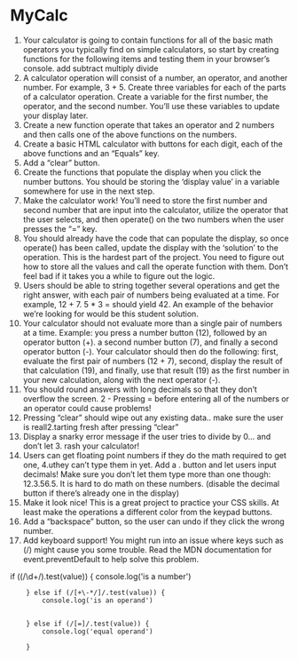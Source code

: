 # MyCalc

1. Your calculator is going to contain functions for all of the basic math operators you typically find on simple calculators, so start by creating functions for the following items and testing them in your browser’s console.
add
subtract
multiply
divide
2. A calculator operation will consist of a number, an operator, and another number. For example, 3 + 5. Create three variables for each of the parts of a calculator operation. Create a variable for the first number, the operator, and the second number. You’ll use these variables to update your display later.
3. Create a new function operate that takes an operator and 2 numbers and then calls one of the above functions on the numbers.
4. Create a basic HTML calculator with buttons for each digit, each of the above functions and an “Equals” key.
5. Add a “clear” button.
6. Create the functions that populate the display when you click the number buttons. You should be storing the ‘display value’ in a variable somewhere for use in the next step.
7. Make the calculator work! You’ll need to store the first number and second number that are input into the calculator, utilize the operator that the user selects, and then operate() on the two numbers when the user presses the “=” key.
8. You should already have the code that can populate the display, so once operate() has been called, update the display with the ‘solution’ to the operation.
This is the hardest part of the project. You need to figure out how to store all the values and call the operate function with them. Don’t feel bad if it takes you a while to figure out the logic.
9. Users should be able to string together several operations and get the right answer, with each pair of numbers being evaluated at a time. For example, 12 + 7. 5 * 3 = should yield 42. An example of the behavior we’re looking for would be this student solution.
10. Your calculator should not evaluate more than a single pair of numbers at a time. Example: you press a number button (12), followed by an operator button (+). a second number button (7), and finally a second operator button (-). Your calculator should then do the following: first, evaluate the first pair of numbers (12 + 7), second, display the result of that calculation (19), and finally, use that result (19) as the first number in your new calculation, along with the next operator (-).
11. You should round answers with long decimals so that they don’t overflow the screen. 2 - Pressing = before entering all of the numbers or an operator could cause problems!
12. Pressing “clear” should wipe out any existing data.. make sure the user is reall2.tarting fresh after pressing “clear”
13. Display a snarky error message if the user tries to divide by 0… and don’t let 3. rash your calculator!
14. Users can get floating point numbers if they do the math required to get one, 4.uthey can’t type them in yet. Add a . button and let users input decimals! Make sure you  don’t let them type more than one though: 12.3.56.5. It is hard to do math on these numbers. (disable the decimal button if there’s already one in the display)
15.  Make it look nice! This is a great project to practice your CSS skills. At least make the operations a different color from the keypad buttons.
16. Add a “backspace” button, so the user can undo if they click the wrong number.
17. Add keyboard support! You might run into an issue where keys such as (/) might cause you some trouble. Read the MDN documentation for event.preventDefault to help solve this problem.


  if ((/\d+/).test(value)) {
            console.log('is a number') 
   
        } else if (/[+\-*/]/.test(value)) {
            console.log('is an operand') 
            

        } else if (/[=]/.test(value)) {
            console.log('equal operand')

        }
